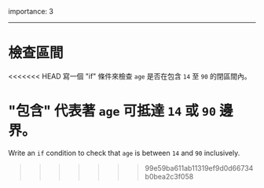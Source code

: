 importance: 3

---

# 檢查區間

<<<<<<< HEAD
寫一個 "if" 條件來檢查 `age` 是否在包含 `14` 至 `90` 的閉區間內。

"包含" 代表著 `age` 可抵達 `14` 或 `90` 邊界。
=======
Write an `if` condition to check that `age` is between `14` and `90` inclusively.
>>>>>>> 99e59ba611ab11319ef9d0d66734b0bea2c3f058

